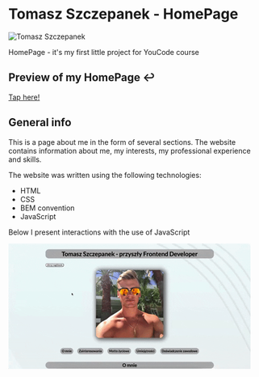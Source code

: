 # Tomasz Szczepanek - HomePage

<img class="header__photo" src="https://i.postimg.cc/k5KVJFpF/tomasz.jpg" alt="Tomasz Szczepanek" width="300" height="300">

HomePage - it's my first little project for YouCode course

## Preview of my HomePage :leftwards_arrow_with_hook:
[Tap here!](https://tomasz-szczepanek.github.io/homepage/)

## General info
 
This is a page about me in the form of several sections. The website contains information about me, my interests, my professional experience and skills. 

The website was written using the following technologies:
- HTML
- CSS
- BEM convention
- JavaScript

Below I present interactions with the use of JavaScript

![homepage](gif/homepage.gif)
